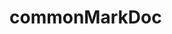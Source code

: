 

# commonMarkDoc

<link href="./pagefind/pagefind-ui.css" rel="stylesheet">
<script src="./pagefind/pagefind-ui.js" type="text/javascript"></script>
<div id="search"></div>
<script>
    const u = URL.parse(window.location.href);
    const basePath = u.pathname.replace(/search.html$/g, '');
    
    window.addEventListener('DOMContentLoaded', (event) => {
        new PagefindUI({ 
            element: "#search",
            baseUrl: basePath
        });
    });
</script>
